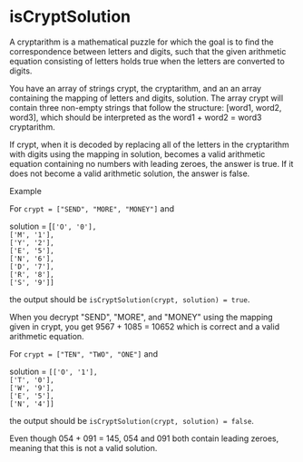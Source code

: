# isCryptSolution

A cryptarithm is a mathematical puzzle for which the goal is to find the correspondence between letters and digits, such that the given arithmetic equation consisting of letters holds true when the letters are converted to digits.

You have an array of strings crypt, the cryptarithm, and an an array containing the mapping of letters and digits, solution. The array crypt will contain three non-empty strings that follow the structure: [word1, word2, word3], which should be interpreted as the word1 + word2 = word3 cryptarithm.

If crypt, when it is decoded by replacing all of the letters in the cryptarithm with digits using the mapping in solution, becomes a valid arithmetic equation containing no numbers with leading zeroes, the answer is true. If it does not become a valid arithmetic solution, the answer is false.

Example

For `crypt = ["SEND", "MORE", "MONEY"]` and

solution = [`['O', '0'],`  
            `['M', '1'],`  
            `['Y', '2'],`  
            `['E', '5'],`  
            `['N', '6'],`  
            `['D', '7'],`  
            `['R', '8'],`  
            `['S', '9']]`  

the output should be `isCryptSolution(crypt, solution) = true`.

When you decrypt "SEND", "MORE", and "MONEY" using the mapping given in crypt, you get 9567 + 1085 = 10652 which is correct and a valid arithmetic equation.

For `crypt = ["TEN", "TWO", "ONE"]` and

solution = `[['O', '1'],`  
           `['T', '0'],`  
           `['W', '9'],`  
           `['E', '5'],`  
           `['N', '4']]`  

the output should be `isCryptSolution(crypt, solution) = false`.

Even though 054 + 091 = 145, 054 and 091 both contain leading zeroes, meaning that this is not a valid solution.